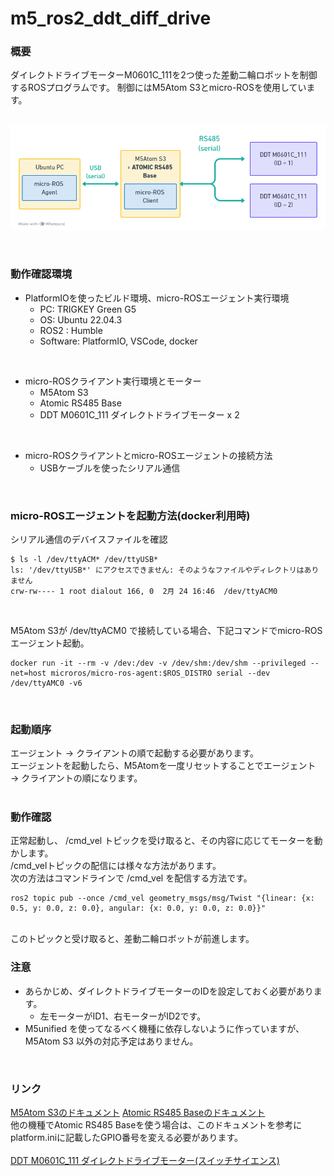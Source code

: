 # m5_ros2_ddt_diff_drive
### 概要
ダイレクトドライブモーターM0601C_111を2つ使った差動二輪ロボットを制御するROSプログラムです。
制御にはM5Atom S3とmicro-ROSを使用しています。
<br/>
<br/>
<p align="center">
<img src="./image/m5_ros2_ddt_diff_drive_overview.png" />
</p>
<br/>

### 動作確認環境
- PlatformIOを使ったビルド環境、micro-ROSエージェント実行環境  
  - PC: TRIGKEY Green G5  
  - OS: Ubuntu 22.04.3  
  - ROS2 : Humble  
  - Software: PlatformIO, VSCode, docker
<br/>

- micro-ROSクライアント実行環境とモーター
  - M5Atom S3
  - Atomic RS485 Base
  - DDT M0601C_111 ダイレクトドライブモーター x 2
<br/>

- micro-ROSクライアントとmicro-ROSエージェントの接続方法  
  - USBケーブルを使ったシリアル通信  
<br/>

### micro-ROSエージェントを起動方法(docker利用時)
シリアル通信のデバイスファイルを確認  
```
$ ls -l /dev/ttyACM* /dev/ttyUSB*
ls: '/dev/ttyUSB*' にアクセスできません: そのようなファイルやディレクトリはありません
crw-rw---- 1 root dialout 166, 0  2月 24 16:46  /dev/ttyACM0
```
<br/>

M5Atom S3が /dev/ttyACM0 で接続している場合、下記コマンドでmicro-ROSエージェント起動。  
```
docker run -it --rm -v /dev:/dev -v /dev/shm:/dev/shm --privileged --net=host microros/micro-ros-agent:$ROS_DISTRO serial --dev  /dev/ttyAMC0 -v6
```
<br/>

### 起動順序
エージェント → クライアントの順で起動する必要があります。  
エージェントを起動したら、M5Atomを一度リセットすることでエージェント → クライアントの順になります。  
<br/>

### 動作確認
正常起動し、 /cmd_vel トピックを受け取ると、その内容に応じてモーターを動かします。  
/cmd_velトピックの配信には様々な方法があります。  
次の方法はコマンドラインで /cmd_vel を配信する方法です。  
```
ros2 topic pub --once /cmd_vel geometry_msgs/msg/Twist "{linear: {x: 0.5, y: 0.0, z: 0.0}, angular: {x: 0.0, y: 0.0, z: 0.0}}"
```
<br/>
このトピックと受け取ると、差動二輪ロボットが前進します。  

### 注意
- あらかじめ、ダイレクトドライブモーターのIDを設定しておく必要があります。
  - 左モーターがID1、右モーターがID2です。  
- M5unified を使ってなるべく機種に依存しないように作っていますが、M5Atom S3 以外の対応予定はありません。
<br/>


### リンク
[M5Atom S3のドキュメント](https://docs.m5stack.com/en/core/AtomS3)
[Atomic RS485 Baseのドキュメント](https://docs.m5stack.com/en/atom/Atomic%20RS485%20Base)  
他の機種でAtomic RS485 Baseを使う場合は、このドキュメントを参考にplatform.iniに記載したGPIO番号を変える必要があります。  
<br/>
[DDT M0601C_111 ダイレクトドライブモーター(スイッチサイエンス)](https://www.switch-science.com/products/7646)  


